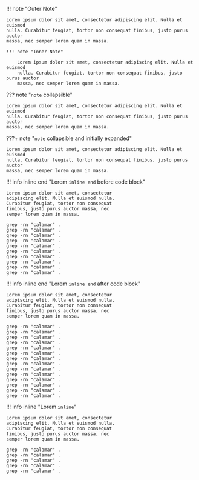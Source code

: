 !!! note "Outer Note"

    Lorem ipsum dolor sit amet, consectetur adipiscing elit. Nulla et euismod
    nulla. Curabitur feugiat, tortor non consequat finibus, justo purus auctor
    massa, nec semper lorem quam in massa.

    !!! note "Inner Note"

        Lorem ipsum dolor sit amet, consectetur adipiscing elit. Nulla et euismod
        nulla. Curabitur feugiat, tortor non consequat finibus, justo purus auctor
        massa, nec semper lorem quam in massa.

??? note "`note` collapsible"

    Lorem ipsum dolor sit amet, consectetur adipiscing elit. Nulla et euismod
    nulla. Curabitur feugiat, tortor non consequat finibus, justo purus auctor
    massa, nec semper lorem quam in massa.

???+ note "`note` collapsible and initially expanded"

    Lorem ipsum dolor sit amet, consectetur adipiscing elit. Nulla et euismod
    nulla. Curabitur feugiat, tortor non consequat finibus, justo purus auctor
    massa, nec semper lorem quam in massa.

!!! info inline end "Lorem `inline end` before code block"

    Lorem ipsum dolor sit amet, consectetur
    adipiscing elit. Nulla et euismod nulla.
    Curabitur feugiat, tortor non consequat
    finibus, justo purus auctor massa, nec
    semper lorem quam in massa.

```shell
grep -rn "calamar" .
grep -rn "calamar" .
grep -rn "calamar" .
grep -rn "calamar" .
grep -rn "calamar" .
grep -rn "calamar" .
grep -rn "calamar" .
grep -rn "calamar" .
grep -rn "calamar" .
grep -rn "calamar" .
```

!!! info inline end "Lorem `inline end` after code block"

    Lorem ipsum dolor sit amet, consectetur
    adipiscing elit. Nulla et euismod nulla.
    Curabitur feugiat, tortor non consequat
    finibus, justo purus auctor massa, nec
    semper lorem quam in massa.

```shell
grep -rn "calamar" .
grep -rn "calamar" .
grep -rn "calamar" .
grep -rn "calamar" .
grep -rn "calamar" .
grep -rn "calamar" .
grep -rn "calamar" .
grep -rn "calamar" .
grep -rn "calamar" .
grep -rn "calamar" .
grep -rn "calamar" .
grep -rn "calamar" .
grep -rn "calamar" .
grep -rn "calamar" .
```

!!! info inline "Lorem `inline`"

    Lorem ipsum dolor sit amet, consectetur
    adipiscing elit. Nulla et euismod nulla.
    Curabitur feugiat, tortor non consequat
    finibus, justo purus auctor massa, nec
    semper lorem quam in massa.

```shell
grep -rn "calamar" .
grep -rn "calamar" .
grep -rn "calamar" .
grep -rn "calamar" .
grep -rn "calamar" .
```